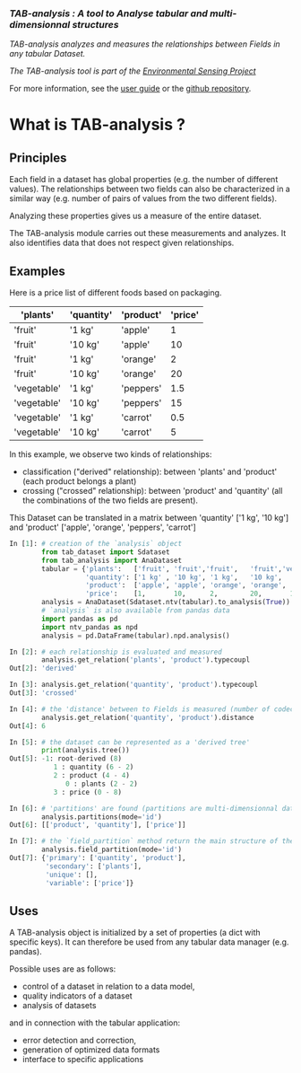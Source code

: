 ### *TAB-analysis : A tool to Analyse tabular and multi-dimensionnal structures*

*TAB-analysis analyzes and measures the relationships between Fields in any tabular Dataset.*

*The TAB-analysis tool is part of the [Environmental Sensing Project](https://github.com/loco-philippe/Environmental-Sensing#readme)*

For more information, see the [user guide](https://loco-philippe.github.io/tab-analysis/docs/user_guide.html) or the [github repository](https://github.com/loco-philippe/tab-analysis).

# What is TAB-analysis ?

## Principles

Each field in a dataset has global properties (e.g. the number of different values).
The relationships between two fields can also be characterized in a similar way (e.g. number of pairs of values from the two different fields).

Analyzing these properties gives us a measure of the entire dataset.

The TAB-analysis module carries out these measurements and analyzes. It also identifies data that does not respect given relationships.

## Examples

Here is a price list of different foods based on packaging.

| 'plants'    | 'quantity' | 'product' | 'price' |
|-------------|------------|-----------|---------|
| 'fruit'     | '1 kg'     | 'apple'   | 1       |
| 'fruit'     | '10 kg'    | 'apple'   | 10      |
| 'fruit'     | '1 kg'     | 'orange'  | 2       |
| 'fruit'     | '10 kg'    | 'orange'  | 20      |
| 'vegetable' | '1 kg'     | 'peppers' | 1.5     |
| 'vegetable' | '10 kg'    | 'peppers' | 15      |
| 'vegetable' | '1 kg'     | 'carrot'  | 0.5     |
| 'vegetable' | '10 kg'    | 'carrot'  | 5       |

In this example, we observe two kinds of relationships:

- classification ("derived" relationship): between 'plants' and 'product' (each product belongs a plant)
- crossing ("crossed" relationship): between 'product' and 'quantity' (all the combinations of the two fields are present).

This Dataset can be translated in a matrix between 'quantity' ['1 kg', '10 kg'] and 'product' ['apple', 'orange', 'peppers', 'carrot']

```python
In [1]: # creation of the `analysis` object 
        from tab_dataset import Sdataset
        from tab_analysis import AnaDataset
        tabular = {'plants':   ['fruit', 'fruit','fruit',   'fruit','vegetable','vegetable','vegetable','vegetable' ],
                   'quantity': ['1 kg' , '10 kg', '1 kg',   '10 kg',  '1 kg',    '10 kg',   '1 kg',     '10 kg'     ], 
                   'product':  ['apple', 'apple', 'orange', 'orange', 'peppers', 'peppers', 'carrot',   'carrot'    ], 
                   'price':    [1,       10,      2,        20,       1.5,       15,        0.5,        5           ]}
        analysis = AnaDataset(Sdataset.ntv(tabular).to_analysis(True))
        # `analysis` is also available from pandas data
        import pandas as pd
        import ntv_pandas as npd
        analysis = pd.DataFrame(tabular).npd.analysis()

In [2]: # each relationship is evaluated and measured 
        analysis.get_relation('plants', 'product').typecoupl
Out[2]: 'derived'

In [3]: analysis.get_relation('quantity', 'product').typecoupl
Out[3]: 'crossed'

In [4]: # the 'distance' between to Fields is measured (number of codec links to change to be coupled))
        analysis.get_relation('quantity', 'product').distance
Out[4]: 6

In [5]: # the dataset can be represented as a 'derived tree'
        print(analysis.tree())
Out[5]: -1: root-derived (8)
           1 : quantity (6 - 2)
           2 : product (4 - 4)
              0 : plants (2 - 2)
           3 : price (0 - 8)

In [6]: # 'partitions' are found (partitions are multi-dimensionnal data)'
        analysis.partitions(mode='id')
Out[6]: [['product', 'quantity'], ['price']]

In [7]: # the `field_partition` method return the main structure of the dataset
        analysis.field_partition(mode='id')
Out[7]: {'primary': ['quantity', 'product'],
         'secondary': ['plants'],
         'unique': [],
         'variable': ['price']}
```

## Uses

A TAB-analysis object is initialized by a set of properties (a dict with specific keys). It can therefore be used from any tabular data manager (e.g. pandas).

Possible uses are as follows:

- control of a dataset in relation to a data model,
- quality indicators of a dataset
- analysis of datasets

and in connection with the tabular application:

- error detection and correction,
- generation of optimized data formats
- interface to specific applications
